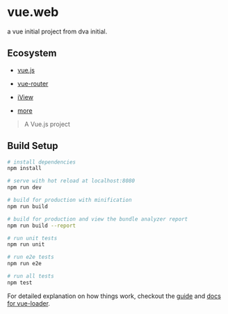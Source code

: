 # vue.web
a vue initial project from dva initial.

## Ecosystem

- [vue.js](https://vuejs.org/index.html)
- [vue-router](https://router.vuejs.org/zh-cn/)
- [iView](https://www.iviewui.com/)

- [more](https://github.com/vuejs/awesome-vue)

> A Vue.js project

## Build Setup

``` bash
# install dependencies
npm install

# serve with hot reload at localhost:8080
npm run dev

# build for production with minification
npm run build

# build for production and view the bundle analyzer report
npm run build --report

# run unit tests
npm run unit

# run e2e tests
npm run e2e

# run all tests
npm test
```

For detailed explanation on how things work, checkout the [guide](http://vuejs-templates.github.io/webpack/) and [docs for vue-loader](http://vuejs.github.io/vue-loader).
